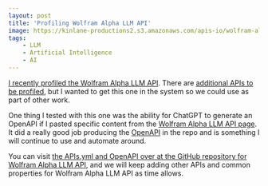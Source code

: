 ```yaml
---
layout: post
title: 'Profiling Wolfram Alpha LLM API'
image: https://kinlane-productions2.s3.amazonaws.com/apis-io/wolfram-alpha-llm-api-screenshot.png
tags:
    - LLM
    - Artificial Intelligence
    - AI
---
```

[I recently profiled the Wolfram Alpha LLM API](https://github.com/api-search/wolfram-alpha/blob/main/apis.yml). There are [additional APIs to be profiled](https://products.wolframalpha.com/llm-api/documentation), but I wanted to get this one in the system so we could use as part of other work.

One thing I tested with this one was the ability for ChatGPT to generate an OpenAPI if I pasted specific content from the [Wolfram Alpha LLM API page](https://products.wolframalpha.com/llm-api/documentation). It did a really good job producing the [OpenAPI](https://github.com/api-search/wolfram-alpha/blob/main/openapi.yml) in the repo and is something I will continue to use and automate around.

You can visit [the APIs.yml and OpenAPI over at the GitHub repository for Wolfram Alpha LLM API](https://github.com/api-search/wolfram-alpha/blob/main/apis.yml), and we will keep adding other APIs and common properties for Wolfram Alpha LLM API as time allows.